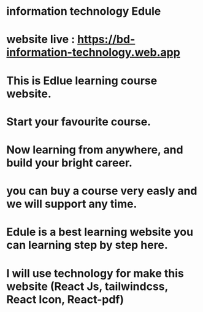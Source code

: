 # information technology Edule
# website live : https://bd-information-technology.web.app

# This is Edlue learning course website. 
# Start your favourite course.
# Now learning from anywhere, and build your bright career.
# you can buy a course very easly and we will support any time.
# Edule is a best learning website you can learning step by step here.

# I will use technology for make this website (React Js, tailwindcss, React Icon, React-pdf)

